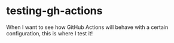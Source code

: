 # testing-gh-actions

When I want to see how GitHub Actions will behave with a certain configuration, this is where I test it!

<!-- more blah -->
